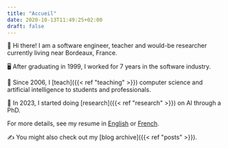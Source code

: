 ```yaml
---
title: "Accueil"
date: 2020-10-13T11:49:25+02:00
draft: false
---
```


👋 Hi there! I am a software engineer, teacher and would-be researcher currently living near Bordeaux, France.

🖥 After graduating in 1999, I worked for 7 years in the software industry.

🏫 Since 2006, I [teach]({{< ref "teaching" >}}) computer science and artificial intelligence to students and professionals.

🤔 In 2023, I started doing [research]({{< ref "research" >}}) on AI through a PhD.

 For more details, see my resume in [English](/BaptistePesquet_Resume.pdf) or [French](/CV_BaptistePesquet.pdf).

✍️ You might also check out my [blog archive]({{< ref "posts" >}}).
